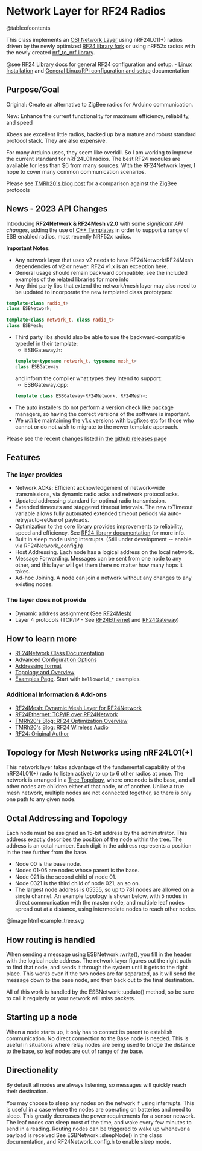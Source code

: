 # Network Layer for RF24 Radios

@tableofcontents

This class implements an [OSI Network Layer](http://en.wikipedia.org/wiki/Network_layer) using nRF24L01(+) radios driven
by the newly optimized [RF24 library fork](http://nRF24.github.com/RF24/) or using nRF52x radios with the newly created 
[nrf_to_nrf library](https://github.com/TMRh20/nrf_to_nrf).

@see
[RF24 Library docs](http://nRF24.github.io/RF24/) for general RF24 configuration and setup.
    - [Linux Installation](https://nrf24.github.io/RF24/md_docs_2linux__install.html) and [General Linux/RPi configuration and setup](https://nrf24.github.io/RF24/md_docs_2rpi__general.html) documentation

## Purpose/Goal

Original: Create an alternative to ZigBee radios for Arduino communication.

New: Enhance the current functionality for maximum efficiency, reliability, and speed

Xbees are excellent little radios, backed up by a mature and robust standard
protocol stack. They are also expensive.

For many Arduino uses, they seem like overkill. So I am working to improve the current
standard for nRF24L01 radios. The best RF24 modules are available for less than
$6 from many sources. With the RF24Network layer, I hope to cover many
common communication scenarios.

Please see [TMRh20's blog post](https://tmrh20.blogspot.com/2019/05/comparative-performance-analysis.html)
for a comparison against the ZigBee protocols

## News - 2023 API Changes
Introducing **RF24Network & RF24Mesh v2.0** with some *significant API changes*, adding the use of [C++ Templates](https://cplusplus.com/doc/oldtutorial/templates/)
in order to support a range of ESB enabled radios, most recently NRF52x radios.

**Important Notes:**
- Any network layer that uses v2 needs to have RF24Network/RF24Mesh dependencies of v2 or newer. RF24 v1.x is an exception here.
- General usage should remain backward compatible, see the included examples of the related libraries for more info
- Any third party libs that extend the network/mesh layer may also need to be updated to incorporate the new templated class prototypes:
```cpp
template<class radio_t>
class ESBNetwork;
  
template<class network_t, class radio_t>
class ESBMesh;
```
- Third party libs should also be able to use the backward-compatible typedef in their template:
  - ESBGateway.h:
  ```cpp
  template<typename network_t, typename mesh_t>
  class ESBGateway
  ```
  and inform the compiler what types they intend to support:
  - ESBGateway.cpp:
  ```cpp
  template class ESBGateway<RF24Network, RF24Mesh>;
  ```  
- The auto installers do not perform a version check like package managers, so having the correct versions of the software is important.
- We *will* be maintaining the v1.x versions with bugfixes etc for those who cannot or do not wish to migrate to the newer template approach.

Please see the recent changes listed in [the github releases page](https://github.com/nRF24/RF24Network/releases)

## Features

### The layer provides

- Network ACKs: Efficient acknowledgement of network-wide transmissions, via dynamic radio acks and network protocol acks.
- Updated addressing standard for optimal radio transmission.
- Extended timeouts and staggered timeout intervals. The new txTimeout variable allows fully automated extended timeout periods via auto-retry/auto-reUse of payloads.
- Optimization to the core library provides improvements to reliability, speed and efficiency. See [RF24 library documentation](https://nRF24.github.io/RF24) for more info.
- Built in sleep mode using interrupts. (Still under development -- enable via RF24Network_config.h)
- Host Addressing. Each node has a logical address on the local network.
- Message Forwarding. Messages can be sent from one node to any other, and
  this layer will get them there no matter how many hops it takes.
- Ad-hoc Joining. A node can join a network without any changes to any
  existing nodes.

### The layer does not provide

- Dynamic address assignment (See [RF24Mesh](https://github.com/nRF24/RF24Mesh))
- Layer 4 protocols (TCP/IP - See [RF24Ethernet](https://github.com/nRF24/RF24Ethernet) and [RF24Gateway](https://github.com/nRF24/RF24Gateway))

## How to learn more

- [RF24Network Class Documentation](classRF24Network.html)
- [Advanced Configuration Options](advanced_config.md)
- [Addressing format](addressing.md)
- [Topology and Overview](tuning.md)
- [Examples Page](examples.html). Start with `helloworld_*` examples.

### Additional Information & Add-ons

- [RF24Mesh: Dynamic Mesh Layer for RF24Network](https://github.com/nRF24/RF24Mesh)
- [RF24Ethernet: TCP/IP over RF24Network](https://github.com/nRF24/RF24Ethernet)
- [TMRh20's Blog: RF24 Optimization Overview](http://tmrh20.blogspot.com/2014/03/high-speed-data-transfers-and-wireless.html)
- [TMRh20's Blog: RF24 Wireless Audio](http://tmrh20.blogspot.com/2014/03/arduino-radiointercomwireless-audio.html)
- [RF24: Original Author](http://maniacbug.github.com/RF24/)

## Topology for Mesh Networks using nRF24L01(+)

This network layer takes advantage of the fundamental capability of the nRF24L01(+) radio to
listen actively to up to 6 other radios at once. The network is arranged in a
[Tree Topology](http://en.wikipedia.org/wiki/Network_Topology#Tree), where
one node is the base, and all other nodes are children either of that node, or of another.
Unlike a true mesh network, multiple nodes are not connected together, so there is only one
path to any given node.

## Octal Addressing and Topology

Each node must be assigned an 15-bit address by the administrator. This address exactly
describes the position of the node within the tree. The address is an octal number. Each
digit in the address represents a position in the tree further from the base.

- Node 00 is the base node.
- Nodes 01-05 are nodes whose parent is the base.
- Node 021 is the second child of node 01.
- Node 0321 is the third child of node 021, an so on.
- The largest node address is 05555, so up to 781 nodes are allowed on a single channel.
  An example topology is shown below, with 5 nodes in direct communication with the master node,
  and multiple leaf nodes spread out at a distance, using intermediate nodes to reach other nodes.

@image html example_tree.svg

## How routing is handled

When sending a message using ESBNetwork::write(), you fill in the header with the logical
node address. The network layer figures out the right path to find that node, and sends
it through the system until it gets to the right place. This works even if the two nodes
are far separated, as it will send the message down to the base node, and then back out
to the final destination.

All of this work is handled by the ESBNetwork::update() method, so be sure to call it
regularly or your network will miss packets.

## Starting up a node

When a node starts up, it only has to contact its parent to establish communication.
No direct connection to the Base node is needed. This is useful in situations where
relay nodes are being used to bridge the distance to the base, so leaf nodes are out
of range of the base.

## Directionality

By default all nodes are always listening, so messages will quickly reach
their destination.

You may choose to sleep any nodes on the network if using interrupts. This is useful in a
case where the nodes are operating on batteries and need to sleep. This greatly decreases
the power requirements for a sensor network. The leaf nodes can sleep most of the time,
and wake every few minutes to send in a reading. Routing nodes can be triggered to wake up
whenever a payload is received See ESBNetwork::sleepNode() in the class documentation, and RF24Network_config.h
to enable sleep mode.
